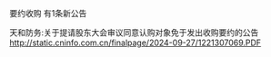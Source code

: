 要约收购 有1条新公告 

天和防务:关于提请股东大会审议同意认购对象免于发出收购要约的公告 http://static.cninfo.com.cn/finalpage/2024-09-27/1221307069.PDF 


